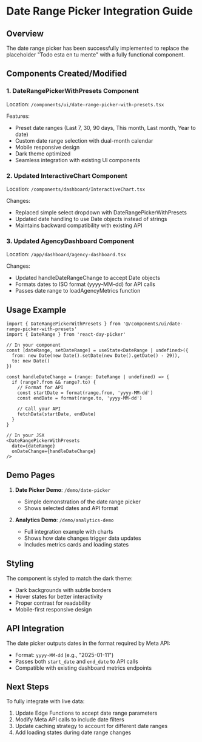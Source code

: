 # Date Range Picker Integration Guide

## Overview
The date range picker has been successfully implemented to replace the placeholder "Todo esta en tu mente" with a fully functional component.

## Components Created/Modified

### 1. DateRangePickerWithPresets Component
Location: `/components/ui/date-range-picker-with-presets.tsx`

Features:
- Preset date ranges (Last 7, 30, 90 days, This month, Last month, Year to date)
- Custom date range selection with dual-month calendar
- Mobile responsive design
- Dark theme optimized
- Seamless integration with existing UI components

### 2. Updated InteractiveChart Component
Location: `/components/dashboard/InteractiveChart.tsx`

Changes:
- Replaced simple select dropdown with DateRangePickerWithPresets
- Updated date handling to use Date objects instead of strings
- Maintains backward compatibility with existing API

### 3. Updated AgencyDashboard Component
Location: `/app/dashboard/agency-dashboard.tsx`

Changes:
- Updated handleDateRangeChange to accept Date objects
- Formats dates to ISO format (yyyy-MM-dd) for API calls
- Passes date range to loadAgencyMetrics function

## Usage Example

```tsx
import { DateRangePickerWithPresets } from '@/components/ui/date-range-picker-with-presets'
import { DateRange } from 'react-day-picker'

// In your component
const [dateRange, setDateRange] = useState<DateRange | undefined>({
  from: new Date(new Date().setDate(new Date().getDate() - 29)),
  to: new Date()
})

const handleDateChange = (range: DateRange | undefined) => {
  if (range?.from && range?.to) {
    // Format for API
    const startDate = format(range.from, 'yyyy-MM-dd')
    const endDate = format(range.to, 'yyyy-MM-dd')
    
    // Call your API
    fetchData(startDate, endDate)
  }
}

// In your JSX
<DateRangePickerWithPresets
  date={dateRange}
  onDateChange={handleDateChange}
/>
```

## Demo Pages

1. **Date Picker Demo**: `/demo/date-picker`
   - Simple demonstration of the date range picker
   - Shows selected dates and API format

2. **Analytics Demo**: `/demo/analytics-demo`
   - Full integration example with charts
   - Shows how date changes trigger data updates
   - Includes metrics cards and loading states

## Styling

The component is styled to match the dark theme:
- Dark backgrounds with subtle borders
- Hover states for better interactivity
- Proper contrast for readability
- Mobile-first responsive design

## API Integration

The date picker outputs dates in the format required by Meta API:
- Format: `yyyy-MM-dd` (e.g., "2025-01-11")
- Passes both `start_date` and `end_date` to API calls
- Compatible with existing dashboard metrics endpoints

## Next Steps

To fully integrate with live data:
1. Update Edge Functions to accept date range parameters
2. Modify Meta API calls to include date filters
3. Update caching strategy to account for different date ranges
4. Add loading states during date range changes